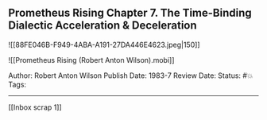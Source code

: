## Prometheus Rising Chapter 7. The Time-Binding Dialectic Acceleration & Deceleration

![[88FE046B-F949-4ABA-A191-27DA446E4623.jpeg|150]]

![[Prometheus Rising (Robert Anton Wilson).mobi]]

Author: Robert Anton Wilson
Publish Date: 1983-7
Review Date:
Status: #💥
Tags:

___

[[Inbox scrap 1]]


